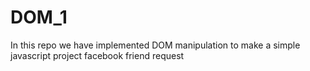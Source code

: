 # DOM_1
In this repo we have implemented DOM manipulation to make a simple javascript project
facebook friend request
